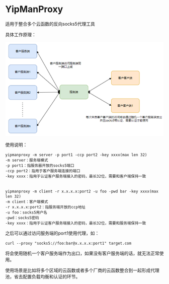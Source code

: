 # YipManProxy
适用于整合多个云函数的反向socks5代理工具

具体工作原理：

![image](https://raw.githubusercontent.com/Y4nTsing/YipManProxy/main/%E8%AF%B4%E6%98%8E%E5%9B%BE.png)

使用说明：
```
yipmanproxy -m server -p port1 -ccp port2 -key xxxx(max len 32)
-m server：服务端模式
-p port1：指服务器开放的socks5端口
-ccp port2：指用于客户服务端连接的端口
-key xxxx：指用于认证客户服务端接入的密码，最长32位，需要和客户端保持一致


yipmanproxy -m client -r x.x.x.x:port2 -u foo -pwd bar -key xxxx(max len 32)
-m client：客户端模式
-r x.x.x.x:port2：指服务端开放的ccp地址
-u foo：socks5用户名
-pwd：socks5密码
-key xxxx：指用于认证客户服务端接入的密码，最长32位，需要和服务端保持一致
```
之后可以通过访问服务端的port1使用代理，如：
```
curl --proxy "socks5://foo:bar@x.x.x.x:port1" target.com
```
将会使用随机一个客户服务端作为出口，如果没有客户服务端的话，就无法正常使用。

使用场景是比如将多个区域的云函数或者多个厂商的云函数整合到一起形成代理池，省去配置负载均衡和认证的环节。
